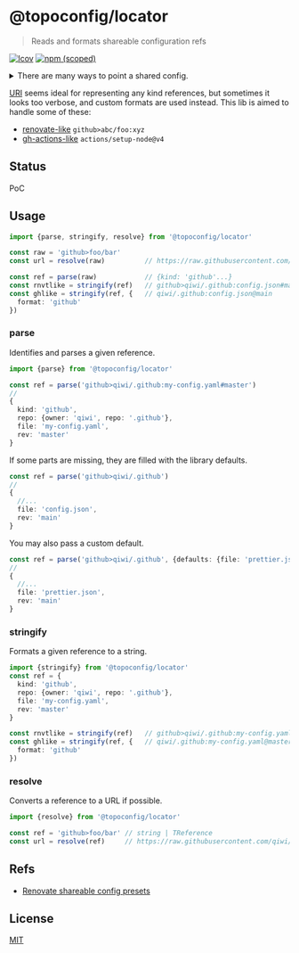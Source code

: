 # @topoconfig/locator
> Reads and formats shareable configuration refs

[![lcov](https://img.shields.io/badge/dynamic/json?url=https%3A%2F%2Fgithub.com%2Fantongolub%2Fmisc%2Freleases%2Fdownload%2Flcov%2Flcov-sum.json&query=%24.scopes.packages_topoconfig_locator.max&label=lcov&color=brightgreen)](https://github.com/antongolub/misc/releases/download/lcov/lcov.info)
[![npm (scoped)](https://img.shields.io/npm/v/@topoconfig/locator/latest.svg?label=npm&color=white)](https://www.npmjs.com/package/@topoconfig/locator)

<details>
<summary>There are many ways to point a shared config.</summary>

* locally
  * file (fs, infra assets)
  * env vars
  * deps (libs, packages)
* remote
  * db / kv store
  * config service (like consul, vault)
  * repositories (standardized API like github, gitlab)
  * custom URIs
    * http(s)
    * git+ssh
</details>

[URI](https://en.wikipedia.org/wiki/Uniform_Resource_Identifier) seems ideal for representing any kind references, but sometimes it looks too verbose, and custom formats are used instead.
This lib is aimed to handle some of these:
  * [renovate-like](https://docs.renovatebot.com/config-presets/#github) `github>abc/foo:xyz`
  * [gh-actions-like](https://docs.github.com/en/actions/using-workflows/workflow-syntax-for-github-actions#jobsjob_idstepsuses) `actions/setup-node@v4`

## Status
PoC

## Usage
```ts
import {parse, stringify, resolve} from '@topoconfig/locator'

const raw = 'github>foo/bar'
const url = resolve(raw)          // https://raw.githubusercontent.com/qiwi/.github/main/config.json

const ref = parse(raw)            // {kind: 'github'...}
const rnvtlike = stringify(ref)   // github>qiwi/.github:config.json#main
const ghlike = stringify(ref, {   // qiwi/.github:config.json@main
  format: 'github'
})
```

### parse
Identifies and parses a given reference.
```ts
import {parse} from '@topoconfig/locator'

const ref = parse('github>qiwi/.github:my-config.yaml#master')
// 
{
  kind: 'github',
  repo: {owner: 'qiwi', repo: '.github'},
  file: 'my-config.yaml',
  rev: 'master'
}
```

If some parts are missing, they are filled with the library defaults.
```ts
const ref = parse('github>qiwi/.github')
// 
{
  //...
  file: 'config.json',
  rev: 'main'
}
```
You may also pass a custom default.
```ts
const ref = parse('github>qiwi/.github', {defaults: {file: 'prettier.json'}})
// 
{
  //...
  file: 'prettier.json',
  rev: 'main'
}
```

### stringify
Formats a given reference to a string.
```ts
import {stringify} from '@topoconfig/locator'
const ref = {
  kind: 'github',
  repo: {owner: 'qiwi', repo: '.github'},
  file: 'my-config.yaml',
  rev: 'master'
}

const rnvtlike = stringify(ref)   // github>qiwi/.github:my-config.yaml#master
const ghlike = stringify(ref, {   // qiwi/.github:my-config.yaml@master
  format: 'github'
})
```

### resolve
Converts a reference to a URL if possible.
```ts
import {resolve} from '@topoconfig/locator'

const ref = 'github>foo/bar' // string | TReference
const url = resolve(ref)     // https://raw.githubusercontent.com/qiwi/.github/main/config.json
```

## Refs
* [Renovate shareable config presets](https://docs.renovatebot.com/config-presets/#github)

## License
[MIT](./LICENSE)
